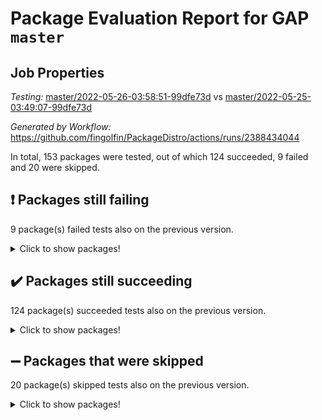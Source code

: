 # Package Evaluation Report for GAP `master`

## Job Properties

*Testing:* [master/2022-05-26-03:58:51-99dfe73d](https://github.com/fingolfin/PackageDistro/blob/data/reports/master/2022-05-26-03:58:51-99dfe73d) vs [master/2022-05-25-03:49:07-99dfe73d](https://github.com/fingolfin/PackageDistro/blob/data/reports/master/2022-05-25-03:49:07-99dfe73d)

*Generated by Workflow:* https://github.com/fingolfin/PackageDistro/actions/runs/2388434044

In total, 153 packages were tested, out of which 124 succeeded, 9 failed and 20 were skipped.

## :exclamation: Packages still failing

9 package(s) failed tests also on the previous version.
<details><summary>Click to show packages!</summary>

- fining 1.4.1 [(failure)](https://github.com/fingolfin/PackageDistro/runs/6603757860?check_suite_focus=true)
- francy 1.2.4 [(failure)](https://github.com/fingolfin/PackageDistro/runs/6603758154?check_suite_focus=true)
- hap 1.39 [(failure)](https://github.com/fingolfin/PackageDistro/runs/6603759144?check_suite_focus=true)
- normalizinterface 1.3.2 [(failure)](https://github.com/fingolfin/PackageDistro/runs/6603760897?check_suite_focus=true)
- packagemanager 1.2 [(failure)](https://github.com/fingolfin/PackageDistro/runs/6603761214?check_suite_focus=true)
- rcwa 4.6.4 [(failure)](https://github.com/fingolfin/PackageDistro/runs/6603761696?check_suite_focus=true)
- recog 1.3.2 [(failure)](https://github.com/fingolfin/PackageDistro/runs/6603761782?check_suite_focus=true)
- semigroups 4.0.0 [(failure)](https://github.com/fingolfin/PackageDistro/runs/6603762008?check_suite_focus=true)
- ugaly 4.0.2 [(failure)](https://github.com/fingolfin/PackageDistro/runs/6603762756?check_suite_focus=true)
</details>

## :heavy_check_mark: Packages still succeeding

124 package(s) succeeded tests also on the previous version.
<details><summary>Click to show packages!</summary>

- ace 5.4 [(success)](https://github.com/fingolfin/PackageDistro/runs/6603756224?check_suite_focus=true)
- aclib 1.3.2 [(success)](https://github.com/fingolfin/PackageDistro/runs/6603756286?check_suite_focus=true)
- agt 0.2 [(success)](https://github.com/fingolfin/PackageDistro/runs/6603756329?check_suite_focus=true)
- alnuth 3.2.1 [(success)](https://github.com/fingolfin/PackageDistro/runs/6603756375?check_suite_focus=true)
- anupq 3.2.6 [(success)](https://github.com/fingolfin/PackageDistro/runs/6603756421?check_suite_focus=true)
- atlasrep 2.1.2 [(success)](https://github.com/fingolfin/PackageDistro/runs/6603756458?check_suite_focus=true)
- autodoc 2022.03.10 [(success)](https://github.com/fingolfin/PackageDistro/runs/6603756513?check_suite_focus=true)
- automata 1.15 [(success)](https://github.com/fingolfin/PackageDistro/runs/6603756552?check_suite_focus=true)
- automgrp 1.3.2 [(success)](https://github.com/fingolfin/PackageDistro/runs/6603756589?check_suite_focus=true)
- autpgrp 1.10.2 [(success)](https://github.com/fingolfin/PackageDistro/runs/6603756637?check_suite_focus=true)
- cap 2022.05-05 [(success)](https://github.com/fingolfin/PackageDistro/runs/6603756670?check_suite_focus=true)
- caratinterface 2.3.3 [(success)](https://github.com/fingolfin/PackageDistro/runs/6603756723?check_suite_focus=true)
- cddinterface 2020.06.24 [(success)](https://github.com/fingolfin/PackageDistro/runs/6603756769?check_suite_focus=true)
- circle 1.6.5 [(success)](https://github.com/fingolfin/PackageDistro/runs/6603756808?check_suite_focus=true)
- classicpres 1.22 [(success)](https://github.com/fingolfin/PackageDistro/runs/6603756854?check_suite_focus=true)
- cohomolo 1.6.10 [(success)](https://github.com/fingolfin/PackageDistro/runs/6603756892?check_suite_focus=true)
- congruence 1.2.4 [(success)](https://github.com/fingolfin/PackageDistro/runs/6603756937?check_suite_focus=true)
- corelg 1.56 [(success)](https://github.com/fingolfin/PackageDistro/runs/6603756971?check_suite_focus=true)
- crime 1.6 [(success)](https://github.com/fingolfin/PackageDistro/runs/6603757015?check_suite_focus=true)
- crisp 1.4.5 [(success)](https://github.com/fingolfin/PackageDistro/runs/6603757064?check_suite_focus=true)
- crypting 0.10 [(success)](https://github.com/fingolfin/PackageDistro/runs/6603757113?check_suite_focus=true)
- cryst 4.1.24 [(success)](https://github.com/fingolfin/PackageDistro/runs/6603757159?check_suite_focus=true)
- crystcat 1.1.9 [(success)](https://github.com/fingolfin/PackageDistro/runs/6603757196?check_suite_focus=true)
- ctbllib 1.3.4 [(success)](https://github.com/fingolfin/PackageDistro/runs/6603757242?check_suite_focus=true)
- cubefree 1.19 [(success)](https://github.com/fingolfin/PackageDistro/runs/6603757283?check_suite_focus=true)
- curlinterface 2.2.2 [(success)](https://github.com/fingolfin/PackageDistro/runs/6603757330?check_suite_focus=true)
- cvec 2.7.5 [(success)](https://github.com/fingolfin/PackageDistro/runs/6603757379?check_suite_focus=true)
- datastructures 0.2.7 [(success)](https://github.com/fingolfin/PackageDistro/runs/6603757422?check_suite_focus=true)
- deepthought 1.0.5 [(success)](https://github.com/fingolfin/PackageDistro/runs/6603757466?check_suite_focus=true)
- design 1.7 [(success)](https://github.com/fingolfin/PackageDistro/runs/6603757510?check_suite_focus=true)
- difsets 2.3.1 [(success)](https://github.com/fingolfin/PackageDistro/runs/6603757546?check_suite_focus=true)
- digraphs 1.5.2 [(success)](https://github.com/fingolfin/PackageDistro/runs/6603757595?check_suite_focus=true)
- edim 1.3.5 [(success)](https://github.com/fingolfin/PackageDistro/runs/6603757639?check_suite_focus=true)
- example 4.3.1 [(success)](https://github.com/fingolfin/PackageDistro/runs/6603757686?check_suite_focus=true)
- factint 1.6.3 [(success)](https://github.com/fingolfin/PackageDistro/runs/6603757730?check_suite_focus=true)
- ferret 1.0.7 [(success)](https://github.com/fingolfin/PackageDistro/runs/6603757763?check_suite_focus=true)
- fga 1.4.0 [(success)](https://github.com/fingolfin/PackageDistro/runs/6603757823?check_suite_focus=true)
- float 1.0.3 [(success)](https://github.com/fingolfin/PackageDistro/runs/6603757900?check_suite_focus=true)
- format 1.4.3 [(success)](https://github.com/fingolfin/PackageDistro/runs/6603757950?check_suite_focus=true)
- forms 1.2.7 [(success)](https://github.com/fingolfin/PackageDistro/runs/6603757987?check_suite_focus=true)
- fplsa 1.2.5 [(success)](https://github.com/fingolfin/PackageDistro/runs/6603758033?check_suite_focus=true)
- fr 2.4.8 [(success)](https://github.com/fingolfin/PackageDistro/runs/6603758081?check_suite_focus=true)
- fwtree 1.3 [(success)](https://github.com/fingolfin/PackageDistro/runs/6603758224?check_suite_focus=true)
- gbnp 1.0.5 [(success)](https://github.com/fingolfin/PackageDistro/runs/6603758272?check_suite_focus=true)
- generalizedmorphismsforcap 2022.05-01 [(success)](https://github.com/fingolfin/PackageDistro/runs/6603758305?check_suite_focus=true)
- genss 1.6.6 [(success)](https://github.com/fingolfin/PackageDistro/runs/6603758363?check_suite_focus=true)
- gradedringforhomalg 2022.03-01 [(success)](https://github.com/fingolfin/PackageDistro/runs/6603758456?check_suite_focus=true)
- grape 4.8.5 [(success)](https://github.com/fingolfin/PackageDistro/runs/6603758541?check_suite_focus=true)
- groupoids 1.69 [(success)](https://github.com/fingolfin/PackageDistro/runs/6603758673?check_suite_focus=true)
- grpconst 2.6.2 [(success)](https://github.com/fingolfin/PackageDistro/runs/6603758797?check_suite_focus=true)
- guarana 0.96.3 [(success)](https://github.com/fingolfin/PackageDistro/runs/6603758915?check_suite_focus=true)
- guava 3.16 [(success)](https://github.com/fingolfin/PackageDistro/runs/6603759045?check_suite_focus=true)
- hapcryst 0.1.14 [(success)](https://github.com/fingolfin/PackageDistro/runs/6603759233?check_suite_focus=true)
- hecke 1.5.3 [(success)](https://github.com/fingolfin/PackageDistro/runs/6603759300?check_suite_focus=true)
- help 3.5 [(success)](https://github.com/fingolfin/PackageDistro/runs/6603759352?check_suite_focus=true)
- idrel 2.43 [(success)](https://github.com/fingolfin/PackageDistro/runs/6603759402?check_suite_focus=true)
- images 1.3.1 [(success)](https://github.com/fingolfin/PackageDistro/runs/6603759456?check_suite_focus=true)
- intpic 0.2.4 [(success)](https://github.com/fingolfin/PackageDistro/runs/6603759493?check_suite_focus=true)
- io 4.7.2 [(success)](https://github.com/fingolfin/PackageDistro/runs/6603759539?check_suite_focus=true)
- irredsol 1.4.3 [(success)](https://github.com/fingolfin/PackageDistro/runs/6603759575?check_suite_focus=true)
- json 2.1.0 [(success)](https://github.com/fingolfin/PackageDistro/runs/6603759625?check_suite_focus=true)
- jupyterkernel 1.4.1 [(success)](https://github.com/fingolfin/PackageDistro/runs/6603759676?check_suite_focus=true)
- jupyterviz 1.5.1 [(success)](https://github.com/fingolfin/PackageDistro/runs/6603759720?check_suite_focus=true)
- kan 1.34 [(success)](https://github.com/fingolfin/PackageDistro/runs/6603759774?check_suite_focus=true)
- kbmag 1.5.9 [(success)](https://github.com/fingolfin/PackageDistro/runs/6603759818?check_suite_focus=true)
- laguna 3.9.5 [(success)](https://github.com/fingolfin/PackageDistro/runs/6603759868?check_suite_focus=true)
- liealgdb 2.2.1 [(success)](https://github.com/fingolfin/PackageDistro/runs/6603759922?check_suite_focus=true)
- liepring 2.6 [(success)](https://github.com/fingolfin/PackageDistro/runs/6603759969?check_suite_focus=true)
- liering 2.4.2 [(success)](https://github.com/fingolfin/PackageDistro/runs/6603760038?check_suite_focus=true)
- linearalgebraforcap 2022.05-03 [(success)](https://github.com/fingolfin/PackageDistro/runs/6603760088?check_suite_focus=true)
- loops 3.4.1 [(success)](https://github.com/fingolfin/PackageDistro/runs/6603760160?check_suite_focus=true)
- lpres 1.0.3 [(success)](https://github.com/fingolfin/PackageDistro/runs/6603760253?check_suite_focus=true)
- majoranaalgebras 1.4 [(success)](https://github.com/fingolfin/PackageDistro/runs/6603760341?check_suite_focus=true)
- mapclass 1.4.5 [(success)](https://github.com/fingolfin/PackageDistro/runs/6603760395?check_suite_focus=true)
- matgrp 0.64 [(success)](https://github.com/fingolfin/PackageDistro/runs/6603760455?check_suite_focus=true)
- modisom 2.5.2 [(success)](https://github.com/fingolfin/PackageDistro/runs/6603760551?check_suite_focus=true)
- modulepresentationsforcap 2022.05-02 [(success)](https://github.com/fingolfin/PackageDistro/runs/6603760599?check_suite_focus=true)
- monoidalcategories 2022.05-02 [(success)](https://github.com/fingolfin/PackageDistro/runs/6603760655?check_suite_focus=true)
- nconvex 2020.11-04 [(success)](https://github.com/fingolfin/PackageDistro/runs/6603760725?check_suite_focus=true)
- nilmat 1.4.1 [(success)](https://github.com/fingolfin/PackageDistro/runs/6603760781?check_suite_focus=true)
- nock 1.5 [(success)](https://github.com/fingolfin/PackageDistro/runs/6603760836?check_suite_focus=true)
- nq 2.5.8 [(success)](https://github.com/fingolfin/PackageDistro/runs/6603760957?check_suite_focus=true)
- numericalsgps 1.3.0 [(success)](https://github.com/fingolfin/PackageDistro/runs/6603761015?check_suite_focus=true)
- openmath 11.5.1 [(success)](https://github.com/fingolfin/PackageDistro/runs/6603761079?check_suite_focus=true)
- orb 4.8.4 [(success)](https://github.com/fingolfin/PackageDistro/runs/6603761160?check_suite_focus=true)
- patternclass 2.4.2 [(success)](https://github.com/fingolfin/PackageDistro/runs/6603761265?check_suite_focus=true)
- permut 2.0.4 [(success)](https://github.com/fingolfin/PackageDistro/runs/6603761315?check_suite_focus=true)
- polenta 1.3.10 [(success)](https://github.com/fingolfin/PackageDistro/runs/6603761366?check_suite_focus=true)
- polymaking 0.8.6 [(success)](https://github.com/fingolfin/PackageDistro/runs/6603761411?check_suite_focus=true)
- primgrp 3.4.2 [(success)](https://github.com/fingolfin/PackageDistro/runs/6603761465?check_suite_focus=true)
- profiling 2.5.0 [(success)](https://github.com/fingolfin/PackageDistro/runs/6603761507?check_suite_focus=true)
- qpa 1.33 [(success)](https://github.com/fingolfin/PackageDistro/runs/6603761551?check_suite_focus=true)
- quagroup 1.8.3 [(success)](https://github.com/fingolfin/PackageDistro/runs/6603761605?check_suite_focus=true)
- radiroot 2.9 [(success)](https://github.com/fingolfin/PackageDistro/runs/6603761638?check_suite_focus=true)
- rds 1.8 [(success)](https://github.com/fingolfin/PackageDistro/runs/6603761742?check_suite_focus=true)
- repndecomp 1.2.1 [(success)](https://github.com/fingolfin/PackageDistro/runs/6603761831?check_suite_focus=true)
- repsn 3.1.0 [(success)](https://github.com/fingolfin/PackageDistro/runs/6603761870?check_suite_focus=true)
- resclasses 4.7.2 [(success)](https://github.com/fingolfin/PackageDistro/runs/6603761908?check_suite_focus=true)
- scscp 2.3.1 [(success)](https://github.com/fingolfin/PackageDistro/runs/6603761958?check_suite_focus=true)
- sglppow 2.2 [(success)](https://github.com/fingolfin/PackageDistro/runs/6603762059?check_suite_focus=true)
- sgpviz 0.999.5 [(success)](https://github.com/fingolfin/PackageDistro/runs/6603762103?check_suite_focus=true)
- simpcomp 2.1.14 [(success)](https://github.com/fingolfin/PackageDistro/runs/6603762153?check_suite_focus=true)
- singular 2020.12.18 [(success)](https://github.com/fingolfin/PackageDistro/runs/6603762189?check_suite_focus=true)
- sla 1.5.3 [(success)](https://github.com/fingolfin/PackageDistro/runs/6603762221?check_suite_focus=true)
- smallgrp 1.5 [(success)](https://github.com/fingolfin/PackageDistro/runs/6603762265?check_suite_focus=true)
- smallsemi 0.6.13 [(success)](https://github.com/fingolfin/PackageDistro/runs/6603762311?check_suite_focus=true)
- sonata 2.9.4 [(success)](https://github.com/fingolfin/PackageDistro/runs/6603762364?check_suite_focus=true)
- sophus 1.25 [(success)](https://github.com/fingolfin/PackageDistro/runs/6603762402?check_suite_focus=true)
- spinsym 1.5.2 [(success)](https://github.com/fingolfin/PackageDistro/runs/6603762457?check_suite_focus=true)
- symbcompcc 1.3.2 [(success)](https://github.com/fingolfin/PackageDistro/runs/6603762509?check_suite_focus=true)
- thelma 1.3 [(success)](https://github.com/fingolfin/PackageDistro/runs/6603762554?check_suite_focus=true)
- tomlib 1.2.9 [(success)](https://github.com/fingolfin/PackageDistro/runs/6603762600?check_suite_focus=true)
- toric 1.9.5 [(success)](https://github.com/fingolfin/PackageDistro/runs/6603762651?check_suite_focus=true)
- transgrp 3.6.2 [(success)](https://github.com/fingolfin/PackageDistro/runs/6603762702?check_suite_focus=true)
- unipot 1.5 [(success)](https://github.com/fingolfin/PackageDistro/runs/6603762813?check_suite_focus=true)
- unitlib 4.1.0 [(success)](https://github.com/fingolfin/PackageDistro/runs/6603762859?check_suite_focus=true)
- utils 0.72 [(success)](https://github.com/fingolfin/PackageDistro/runs/6603762906?check_suite_focus=true)
- uuid 0.7 [(success)](https://github.com/fingolfin/PackageDistro/runs/6603762956?check_suite_focus=true)
- walrus 0.9991 [(success)](https://github.com/fingolfin/PackageDistro/runs/6603762994?check_suite_focus=true)
- wedderga 4.10.2 [(success)](https://github.com/fingolfin/PackageDistro/runs/6603763036?check_suite_focus=true)
- xmod 2.88 [(success)](https://github.com/fingolfin/PackageDistro/runs/6603763076?check_suite_focus=true)
- xmodalg 1.22 [(success)](https://github.com/fingolfin/PackageDistro/runs/6603763124?check_suite_focus=true)
- yangbaxter 0.10.0 [(success)](https://github.com/fingolfin/PackageDistro/runs/6603763166?check_suite_focus=true)
- zeromqinterface 0.13 [(success)](https://github.com/fingolfin/PackageDistro/runs/6603763201?check_suite_focus=true)
</details>

## :heavy_minus_sign: Packages that were skipped

20 package(s) skipped tests also on the previous version.
<details><summary>Click to show packages!</summary>

- 4ti2interface 2022.03-01 [(skipped)](https://github.com/fingolfin/PackageDistro/runs/6603679425?check_suite_focus=true)
- browse 1.8.14 [(skipped)](https://github.com/fingolfin/PackageDistro/runs/6603679425?check_suite_focus=true)
- examplesforhomalg 2022.03-01 [(skipped)](https://github.com/fingolfin/PackageDistro/runs/6603679425?check_suite_focus=true)
- gapdoc 1.6.5 [(skipped)](https://github.com/fingolfin/PackageDistro/runs/6603679425?check_suite_focus=true)
- gauss 2022.03-01 [(skipped)](https://github.com/fingolfin/PackageDistro/runs/6603679425?check_suite_focus=true)
- gaussforhomalg 2022.03-01 [(skipped)](https://github.com/fingolfin/PackageDistro/runs/6603679425?check_suite_focus=true)
- gradedmodules 2022.03-01 [(skipped)](https://github.com/fingolfin/PackageDistro/runs/6603679425?check_suite_focus=true)
- homalg 2022.03-01 [(skipped)](https://github.com/fingolfin/PackageDistro/runs/6603679425?check_suite_focus=true)
- homalgtocas 2022.03-01 [(skipped)](https://github.com/fingolfin/PackageDistro/runs/6603679425?check_suite_focus=true)
- io_forhomalg 2022.03-01 [(skipped)](https://github.com/fingolfin/PackageDistro/runs/6603679425?check_suite_focus=true)
- itc 1.5.1 [(skipped)](https://github.com/fingolfin/PackageDistro/runs/6603679425?check_suite_focus=true)
- localizeringforhomalg 2022.03-01 [(skipped)](https://github.com/fingolfin/PackageDistro/runs/6603679425?check_suite_focus=true)
- matricesforhomalg 2022.04-01 [(skipped)](https://github.com/fingolfin/PackageDistro/runs/6603679425?check_suite_focus=true)
- modules 2022.03-01 [(skipped)](https://github.com/fingolfin/PackageDistro/runs/6603679425?check_suite_focus=true)
- polycyclic 2.16 [(skipped)](https://github.com/fingolfin/PackageDistro/runs/6603679425?check_suite_focus=true)
- ringsforhomalg 2022.04-01 [(skipped)](https://github.com/fingolfin/PackageDistro/runs/6603679425?check_suite_focus=true)
- sco 2022.03-01 [(skipped)](https://github.com/fingolfin/PackageDistro/runs/6603679425?check_suite_focus=true)
- toolsforhomalg 2022.04-03 [(skipped)](https://github.com/fingolfin/PackageDistro/runs/6603679425?check_suite_focus=true)
- toricvarieties 2022.03.23 [(skipped)](https://github.com/fingolfin/PackageDistro/runs/6603679425?check_suite_focus=true)
- xgap 4.31 [(skipped)](https://github.com/fingolfin/PackageDistro/runs/6603679425?check_suite_focus=true)
</details>

